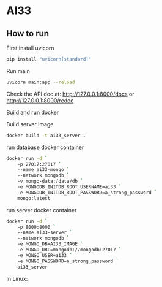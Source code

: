# AI33


## How to run
First install uvicorn
```BASH
pip install "uvicorn[standard]"
```
Run main
```BASH
uvicorn main:app --reload
```
Check the API doc at:  http://127.0.0.1:8000/docs
or  http://127.0.0.1:8000/redoc

Build and run docker

Build server image
```BASH
docker build -t ai33_server .
```
run database docker container
```BASH
docker run -d `
    -p 27017:27017 `
    --name ai33-mongo `
    --network mongodb `
    -v mongo-data:/data/db `
    -e MONGODB_INITDB_ROOT_USERNAME=ai33 `
    -e MONGODB_INITDB_ROOT_PASSWORD=a_strong_password `
    mongo:latest
```
run server docker container

```BASH
docker run -d `
    -p 8000:8000 `
    --name ai33-server `
    --network mongodb `
    -e MONGO_DB=AI33_IMAGE `
    -e MONGO_URL=mongodb://mongodb:27017 `
    -e MONGO_USER=ai33 `
    -e MONGO_PASSWORD=a_strong_password `
    ai33_server
```
In Linux:
